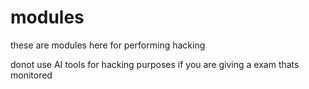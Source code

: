 # modules
these are modules here for performing hacking

donot use AI tools for hacking purposes if you are giving a exam thats monitored

